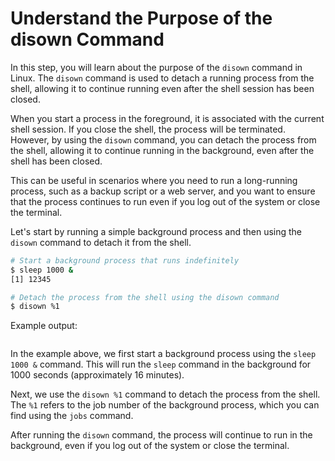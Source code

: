 # Understand the Purpose of the disown Command

In this step, you will learn about the purpose of the `disown` command in Linux. The `disown` command is used to detach a running process from the shell, allowing it to continue running even after the shell session has been closed.

When you start a process in the foreground, it is associated with the current shell session. If you close the shell, the process will be terminated. However, by using the `disown` command, you can detach the process from the shell, allowing it to continue running in the background, even after the shell has been closed.

This can be useful in scenarios where you need to run a long-running process, such as a backup script or a web server, and you want to ensure that the process continues to run even if you log out of the system or close the terminal.

Let's start by running a simple background process and then using the `disown` command to detach it from the shell.

```bash
# Start a background process that runs indefinitely
$ sleep 1000 &
[1] 12345

# Detach the process from the shell using the disown command
$ disown %1
```

Example output:

```

```

In the example above, we first start a background process using the `sleep 1000 &` command. This will run the `sleep` command in the background for 1000 seconds (approximately 16 minutes).

Next, we use the `disown %1` command to detach the process from the shell. The `%1` refers to the job number of the background process, which you can find using the `jobs` command.

After running the `disown` command, the process will continue to run in the background, even if you log out of the system or close the terminal.
